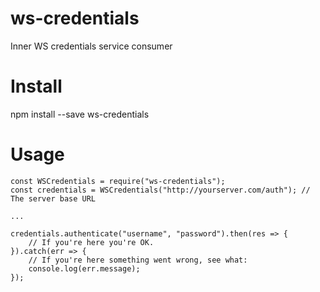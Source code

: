# ws-credentials
Inner WS credentials service consumer

# Install
npm install --save ws-credentials

# Usage
```
const WSCredentials = require("ws-credentials");
const credentials = WSCredentials("http://yourserver.com/auth"); // The server base URL

...

credentials.authenticate("username", "password").then(res => {
	// If you're here you're OK.
}).catch(err => {
	// If you're here something went wrong, see what:
	console.log(err.message);
});

```
